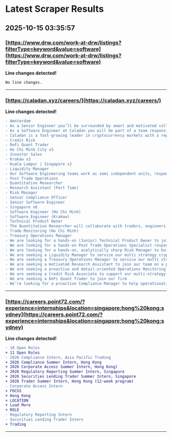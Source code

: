 # Latest Scraper Results

## 2025-10-15 03:35:57

### [https://www.drw.com/work-at-drw/listings?filterType=keyword&value=software](https://www.drw.com/work-at-drw/listings?filterType=keyword&value=software)

**Line changes detected!**

```diff
No line changes.
```

---
### [https://caladan.xyz/careers/](https://caladan.xyz/careers/)

**Line changes detected!**

```diff
- Amsterdam
- As a Senior Engineer you’ll be surrounded by smart and motivated colleagues with complimentary skillsets, offering a great platform for you to contribute ideas, commit code and help the team achieve tangible results
- As a Software Engineer at Caladan you will be part of a team responsible for owning a business area or application end to end
- Caladan is a fast-growing leader in cryptocurrency markets with a reputation for cutting-edge technology and innovative strategies
- Credit Risk
- DeFi Quant Trader
- Ho Chi Minh City x3
- Investor Sales
- Kraków x3
- Kuala Lumpur | Singapore x2
- Liquidity Manager
- Our Software Engineering teams work as semi independent units, responsible for owning a business area or application end to end
- Post Trade Operations
- Quantitative Researcher
- Research Assistant (Part Time)
- Risk Manager
- Senior Compliance Officer
- Senior Software Engineer
- Singapore x6
- Software Engineer (Ho Chi Minh)
- Software Engineer (Krakow)
- Technical Product Owner
- The Quantitative Researcher will collaborate with traders, engineers, and other stakeholders to drive profitable, data-informed trading strategies in both CeFi and DeFi markets
- Trade Monitoring (Ho Chi Minh)
- Treasury Operations Manager
- We are looking for a hands-on (Junior) Technical Product Owner to join our Back/Middle Office team
- We are looking for a hands-on Post Trade Operations Specialist responsible for executing and monitoring crypto and fiat settlements, running daily reconciliations, and resolving exceptions
- We are looking for a hands-on, analytically sharp Risk Manager to build the foundational risk capabilities of our trading firm
- We are seeking a Liquidity Manager to service our multi strategy crypto trading business
- We are seeking a Treasury Operations Manager to service our multi strategy crypto trading business
- We are seeking a motivated Research Assistant to join our team on a part-time basis, the workload will be variable but also can also be flexible to your situation
- We are seeking a proactive and detail-oriented Operations Monitoring & Support Specialist to join our dynamic team
- We are seeking a Credit Risk Associate to support our multi-strategy crypto trading firm
- We are seeking a DeFi Quant Trader to join our firm
- We’re looking for a proactive Compliance Manager to help operationalise our compliance framework as we scale — embedding strong controls and processes across trading, operations, and finance
```

---
### [https://careers.point72.com/?experience=internships&location=singapore;hong%20kong;sydney](https://careers.point72.com/?experience=internships&location=singapore;hong%20kong;sydney)

**Line changes detected!**

```diff
- 10 Open Roles
+ 11 Open Roles
- 2026 Compliance Intern, Asia Pacific Trading
+ 2026 Compliance Summer Intern, Hong Kong
+ 2026 Corporate Access Summer Intern, Hong Kong)
+ 2026 Regulatory Reporting Summer Intern, Singapore
+ 2026 Securities Lending Trader Summer Intern, Singapore
+ 2026 Trader Summer Intern, Hong Kong (12-week program)
- Corporate Access Intern
+ FOCUS
+ Hong Kong
+ LOCATION
+ Load More
+ ROLE
- Regulatory Reporting Intern
- Securities Lending Trader Intern
+ Trading
```

---
